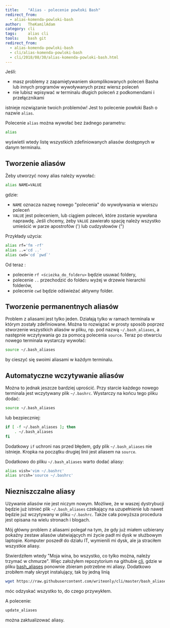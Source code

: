 ```yaml
---
title:    "Alias - polecenie powłoki Bash"
redirect_from:
  - alias-komenda-powloki-bash
author:   TheKamilAdam
category: cli
tags:     alias cli
tools:    bash git
redirect_from:
  - alias-komenda-powloki-bash
  - cli/alias-komenda-powloki-bash
  - cli/2018/08/30/alias-komenda-powloki-bash.html
---
```


Jeśli:
* masz problemy z zapamiętywaniem skomplikowanych poleceń Basha lub innych programów wywoływanych przez wiersz poleceń
* nie lubisz wpisywać w terminalu długich poleceń z podkomendami i przełącznikami

istnieje rozwiązanie twoich problemów! Jest to polecenie powłoki Bash o nazwie `alias`.

Polecenie `alias` można wywołać bez żadnego parametru:
```bash
alias
```

wyświetli wtedy listę wszystkich zdefiniowanych aliasów dostępnych w danym terminalu.

## Tworzenie aliasów

Żeby utworzyć nowy alias należy wywołać:
```bash
alias NAME=VALUE
```

gdzie:
* `NAME` oznacza nazwę nowego "polecenia" do wywoływania w wierszu poleceń
* `VALUE` jest poleceniem, lub ciągiem poleceń, które zostanie wywołana naprawdę.
Jeśli chcemy, żeby `VALUE` zawierało spację należy wszystko umieścić w parze apostrofów (') lub cudzysłowów (")

Przykłady użycia:
```bash
alias rf='fm -rf'
alias ..='cd ..'
alias cwd='cd `pwd`'
```
Od teraz :
* polecenie `rf <ścieżka_do_folderu>` będzie usuwać foldery,
* polecenie `..` przechodzić do folderu wyżej w drzewie hierarchii folderów,
* polecenie `cwd` będzie odświeżać aktywny folder.

## Tworzenie permanentnych aliasów
Problem z aliasami jest tylko jeden. Działają tylko w ramach terminala w którym zostały zdefiniowane.
Można to rozwiązać w prosty sposób poprzez stworzenie wszystkich aliasów w pliku, np. pod nazwą `~/.bash_aliases`,
a następnie wczytywania go za pomocą polecenia `source`.
Teraz po otwarciu nowego terminala wystarczy wywołać:
```bash
source ~/.bash_aliases
```

by cieszyć się swoimi aliasami w każdym terminalu.

## Automatyczne wczytywanie aliasów
Można to jednak jeszcze bardziej uprościć.
Przy starcie każdego nowego terminala jest wczytywany plik `~/.bashrc`.
Wystarczy na końcu tego pliku dodać:
```bash
source ~/.bash_aliases
```
lub bezpieczniej:
```bash
if [ -f ~/.bash_aliases ]; then
    . ~/.bash_aliases
fi
```
Dodatkowy `if` uchroni nas przed błędem, gdy plik `~/.bash_aliases` nie istnieje.
Kropka na początku drugiej linii jest aliasem na `source`.

Dodatkowo do pliku `~/.bash_aliases` warto dodać aliasy:
```bash
alias vish='vim ~/.bashrc'
alias srcsh='source ~/.bashrc'
```

## Niezniszczalne aliasy
Używanie aliasów nie jest niczym nowym.
Możliwe, że w waszej dystrybucji będzie już istnieć plik `~/.bash_aliases` czekający na uzupełnienie
lub nawet będzie już wczytywany w pliku `~/.bashrc`.
Także cała powyższa procedura jest opisana na wielu stronach i blogach.

Mój główny problem z aliasami polegał na tym,
że gdy już miałem uzbierany pokaźny zestaw aliasów ułatwiających mi życie padł mi dysk w służbowym laptopie.
Komputer poszedł do działu IT, wymienili mi dysk, ale ja straciłem wszystkie aliasy.

Stwierdziłem wtedy "Moja wina, bo wszystko, co tylko można, należy trzymać w chmurze".
Więc założyłem repozytorium na githubie [cli](https://github.com/writeonly/cli),
gdzie w pliku [bash_aliases](https://github.com/writeonly/cli/blob/master/bash_aliases) ponownie zbieram potrzebne mi aliasy.
Dodatkowo zrobiłem mały skrypt instalujący, tak by jedną linią
```bash
wget https://raw.githubusercontent.com/writeonly/cli/master/bash_aliases_install.sh | bash
```
móc odzyskać wszystko to, do czego przywykłem.

A polecenie:
```bash
update_aliases
```
można zaktualizować aliasy.